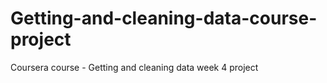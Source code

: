 # Getting-and-cleaning-data-course-project
Coursera course - Getting and cleaning data week 4 project
